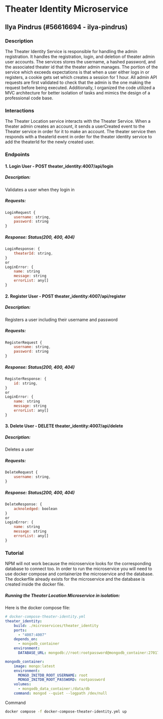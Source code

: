 # Theater Identity Microservice
## Ilya Pindrus (#56616694 - ilya-pindrus) 

### Description
The Theater Identity Service is responsible for handling the admin registration. It handles the registration, login, and deletion of theater admin user accounts. The services stores the username, a hashed password, and the associated theater id that the theater admin manages. The portion of the service which exceeds expectations is that when a user either logs in or registers, a cookie gets set which creates a session for 1 hour. All admin API requests are first validated to check that the admin is the one making the request before being executed. Additionally, I organized the code utilized a MVC architecture for better isolation of tasks and mimics the design of a professional code base.

### Interactions
The Theater Location service interacts with the Theater Service. When a theater admin creates an account, it sends a userCreated event to the Theater service in order for it to make an account. The theater service then responds with a theaterId event in order for the theater identity service to add the theaterId for the newly created user. 

### Endpoints
#### 1. Login User - POST theater_identity:4007/api/login
##### Description: 
Validates a user when they login in
##### Requests:
```js
LoginRequest {
    username: string,
    password: string
}
```

##### Response: Status(200, 400, 404)
```js
LoginResponse: {
    theaterId: string,
}
or
LoginError: {
	name: string
	message: string
	errorList: any[]
}
```
#### 2. Register User - POST theater_identity:4007/api/register
##### Description: 
Registers a user including their username and password
##### Requests:
```js
RegisterRequest {
    username: string,
    password: string
}
```
##### Response: Status(200, 400, 404)
```js
RegisterResponse: {
    id: string,
}
or
LoginError: {
	name: string
	message: string
	errorList: any[]
}
```
#### 3. Delete User - DELETE theater_identity:4007/api/delete
##### Description: 
Deletes a user
##### Requests:
```js
DeleteRequest {
    username: string,
}
```
##### Response: Status(200, 400, 404)
```js
DeleteResponse: {
    acknoledged: boolean
}
or
LoginError: {
	name: string
	message: string
	errorList: any[]
}
```
### Tutorial
NPM will not work because the microservice looks for the corresponding database to connect too. In order to run the microservice you will need to use docker compose and containerize the microservice and the database. The dockerfile already exists for the microservice and the database is created inside the docker file.

##### Running the Theater Location Microservice in isolation:
Here is the docker compose file:
```yml
# docker-compose-theater-identity.yml
theater_identity:
    build: ./microservices/theater_identity
    ports:
      - "4007:4007"
    depends_on:
      - mongodb_container
    environment:
      DATABASE_URL: mongodb://root:rootpassword@mongodb_container:27017/mydb?directConnection=true&authSource=admin

mongodb_container:
    image: mongo:latest
    environment:
      MONGO_INITDB_ROOT_USERNAME: root
      MONGO_INITDB_ROOT_PASSWORD: rootpassword
    volumes:
      - mongodb_data_container:/data/db
    command: mongod --quiet --logpath /dev/null 

```

Command
```bash
docker compose -f docker-compose-theater-identity.yml up
```
